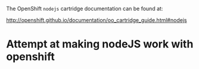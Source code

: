 The OpenShift `nodejs` cartridge documentation can be found at:

http://openshift.github.io/documentation/oo_cartridge_guide.html#nodejs

# Attempt at making nodeJS work with openshift
